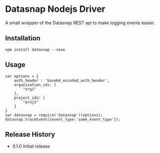 Datasnap Nodejs Driver
=========

A small wrapper of the Datasnap REST api to make logging events easier.

## Installation

    npm install datasnap --save

## Usage

    var options = {
        auth_header : 'base64_encoded_auth_header',
        organization_ids: [
            "org1"
        ],
        project_ids: [
            "proj1"
        ]
    }
    var datasnap = require('datasnap')(options);
    datasnap.trackEvent({event_type:'some_event_type'});

## Release History

* 0.1.0 Initial release
